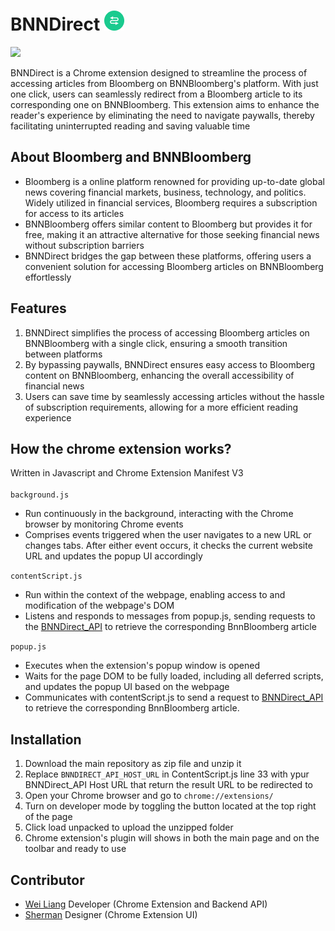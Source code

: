 # BNNDirect ![alt text](https://github.com/weiliang8/BNNDirect/blob/master/assert/icons/icon32.png "BNNDirect")

<img src="https://github.com/weiliang8/BNNDirect/blob/master/assert/sample_video_speed_1_5_canva.gif" width="700">

BNNDirect is a Chrome extension designed to streamline the process of accessing articles from Bloomberg on BNNBloomberg's platform. With just one click, users can seamlessly redirect from a Bloomberg article to its corresponding one on BNNBloomberg. This extension aims to enhance the reader's experience by eliminating the need to navigate paywalls, thereby facilitating uninterrupted reading and saving valuable time

## About Bloomberg and BNNBloomberg
* Bloomberg is a  online platform renowned for providing up-to-date global news covering financial markets, business, technology, and politics. Widely utilized in financial services, Bloomberg requires a subscription for access to its articles
* BNNBloomberg offers similar content to Bloomberg but provides it for free, making it an attractive alternative for those seeking financial news without subscription barriers
* BNNDirect bridges the gap between these platforms, offering users a convenient solution for accessing Bloomberg articles on BNNBloomberg effortlessly

## Features
1. BNNDirect simplifies the process of accessing Bloomberg articles on BNNBloomberg with a single click, ensuring a smooth transition between platforms
2. By bypassing paywalls, BNNDirect ensures easy access to Bloomberg content on BNNBloomberg, enhancing the overall accessibility of financial news
3. Users can save time by seamlessly accessing articles without the hassle of subscription requirements, allowing for a more efficient reading experience



## How the chrome extension works?
Written in Javascript and Chrome Extension Manifest V3<br><br>
``background.js``
* Run continuously in the background, interacting with the Chrome browser by monitoring Chrome events
* Comprises events triggered when the user navigates to a new URL or changes tabs. After either event occurs, it checks the current website URL and updates the popup UI accordingly

``contentScript.js``
* Run within the context of the webpage, enabling access to and modification of the webpage's DOM
* Listens and responds to messages from popup.js, sending requests to the  [BNNDirect_API](https://github.com/weiliang8/BNNDirect_API/) to retrieve the corresponding BnnBloomberg article

``popup.js``
* Executes when the extension's popup window is opened
* Waits for the page DOM to be fully loaded, including all deferred scripts, and updates the popup UI based on the webpage
* Communicates with contentScript.js to send a request to [BNNDirect_API](https://github.com/weiliang8/BNNDirect_API/tree/main) to retrieve the corresponding BnnBloomberg article.

## Installation
1. Download the main repository as zip file and unzip it
2. Replace ``BNNDIRECT_API_HOST_URL`` in ContentScript.js line 33 with ypur BNNDirect_API Host URL that return the result URL to be redirected to
3. Open your Chrome browser and go to ``chrome://extensions/``
4. Turn on developer mode by toggling the button located at the top right of the page
5. Click load unpacked to upload the unzipped folder
6. Chrome extension's plugin will shows in both the main page and on the toolbar and ready to use

## Contributor
* [Wei Liang](https://www.linkedin.com/in/chee-wei-liang/) Developer (Chrome Extension and Backend API) <br>
* [Sherman](https://www.linkedin.com/in/shermannntan/) Designer (Chrome Extension UI)





